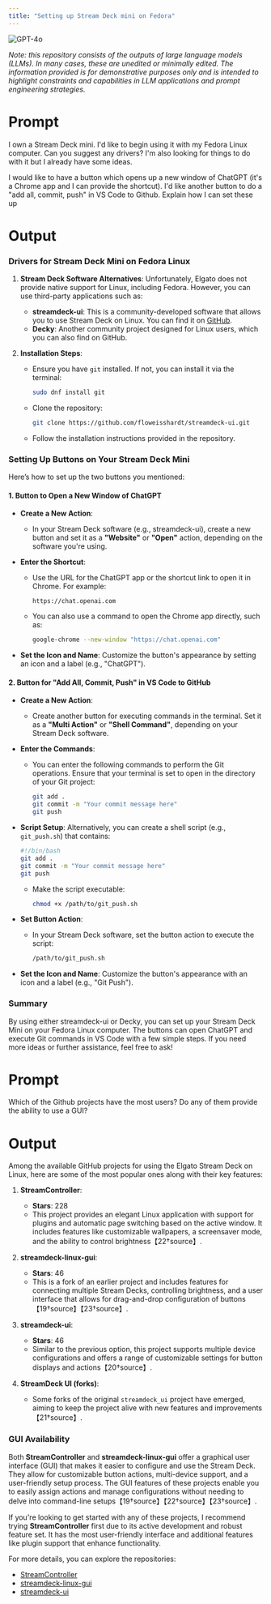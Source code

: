 ```yaml
---
title: "Setting up Stream Deck mini on Fedora"
---
```

![GPT-4o](https://img.shields.io/badge/GPT--4o-3333FF?style=for-the-badge&logo=openai&logoColor=white)



*Note: this repository consists of the outputs of large language models (LLMs). In many cases, these are unedited or minimally edited. The information provided is for demonstrative purposes only and is intended to highlight constraints and capabilities in LLM applications and prompt engineering strategies.*


# Prompt

I own a Stream Deck mini. I'd like to begin using it with my Fedora Linux computer. Can you suggest any drivers? I'm also looking for things to do with it but I already have some ideas.

I would like to have a button which opens up a new window of ChatGPT (it's a Chrome app and I can provide the shortcut). I'd like another button to do a "add all, commit, push" in VS Code to Github. Explain how I can set these up

# Output

### Drivers for Stream Deck Mini on Fedora Linux

1. **Stream Deck Software Alternatives**: Unfortunately, Elgato does not provide native support for Linux, including Fedora. However, you can use third-party applications such as:
   - **streamdeck-ui**: This is a community-developed software that allows you to use Stream Deck on Linux. You can find it on [GitHub](https://github.com/floweisshardt/streamdeck-ui).
   - **Decky**: Another community project designed for Linux users, which you can also find on GitHub.

2. **Installation Steps**:
   - Ensure you have `git` installed. If not, you can install it via the terminal:
     ```bash
     sudo dnf install git
     ```
   - Clone the repository:
     ```bash
     git clone https://github.com/floweisshardt/streamdeck-ui.git
     ```
   - Follow the installation instructions provided in the repository.

### Setting Up Buttons on Your Stream Deck Mini

Here’s how to set up the two buttons you mentioned:

#### 1. Button to Open a New Window of ChatGPT

- **Create a New Action**:
  - In your Stream Deck software (e.g., streamdeck-ui), create a new button and set it as a **"Website"** or **"Open"** action, depending on the software you're using.

- **Enter the Shortcut**:
  - Use the URL for the ChatGPT app or the shortcut link to open it in Chrome. For example:
    ```
    https://chat.openai.com
    ```
  - You can also use a command to open the Chrome app directly, such as:
    ```bash
    google-chrome --new-window "https://chat.openai.com"
    ```

- **Set the Icon and Name**: Customize the button's appearance by setting an icon and a label (e.g., "ChatGPT").

#### 2. Button for "Add All, Commit, Push" in VS Code to GitHub

- **Create a New Action**:
  - Create another button for executing commands in the terminal. Set it as a **"Multi Action"** or **"Shell Command"**, depending on your Stream Deck software.

- **Enter the Commands**:
  - You can enter the following commands to perform the Git operations. Ensure that your terminal is set to open in the directory of your Git project:
    ```bash
    git add .
    git commit -m "Your commit message here"
    git push
    ```

- **Script Setup**: Alternatively, you can create a shell script (e.g., `git_push.sh`) that contains:
    ```bash
    #!/bin/bash
    git add .
    git commit -m "Your commit message here"
    git push
    ```
  - Make the script executable:
    ```bash
    chmod +x /path/to/git_push.sh
    ```

- **Set Button Action**:
  - In your Stream Deck software, set the button action to execute the script:
    ```bash
    /path/to/git_push.sh
    ```

- **Set the Icon and Name**: Customize the button's appearance with an icon and a label (e.g., "Git Push").

### Summary
By using either streamdeck-ui or Decky, you can set up your Stream Deck Mini on your Fedora Linux computer. The buttons can open ChatGPT and execute Git commands in VS Code with a few simple steps. If you need more ideas or further assistance, feel free to ask!

# Prompt

Which of the Github projects have the most users? Do any of them provide the ability to use a GUI?

# Output

Among the available GitHub projects for using the Elgato Stream Deck on Linux, here are some of the most popular ones along with their key features:

1. **StreamController**:
   - **Stars**: 228
   - This project provides an elegant Linux application with support for plugins and automatic page switching based on the active window. It includes features like customizable wallpapers, a screensaver mode, and the ability to control brightness【22†source】. 

2. **streamdeck-linux-gui**:
   - **Stars**: 46
   - This is a fork of an earlier project and includes features for connecting multiple Stream Decks, controlling brightness, and a user interface that allows for drag-and-drop configuration of buttons【19†source】【23†source】. 

3. **streamdeck-ui**:
   - **Stars**: 46
   - Similar to the previous option, this project supports multiple device configurations and offers a range of customizable settings for button displays and actions【20†source】.

4. **StreamDeck UI (forks)**:
   - Some forks of the original `streamdeck_ui` project have emerged, aiming to keep the project alive with new features and improvements【21†source】.

### GUI Availability
Both **StreamController** and **streamdeck-linux-gui** offer a graphical user interface (GUI) that makes it easier to configure and use the Stream Deck. They allow for customizable button actions, multi-device support, and a user-friendly setup process. The GUI features of these projects enable you to easily assign actions and manage configurations without needing to delve into command-line setups【19†source】【22†source】【23†source】.

If you're looking to get started with any of these projects, I recommend trying **StreamController** first due to its active development and robust feature set. It has the most user-friendly interface and additional features like plugin support that enhance functionality.

For more details, you can explore the repositories:
- [StreamController](https://github.com/StreamController/StreamController)
- [streamdeck-linux-gui](https://github.com/streamdeck-linux-gui/streamdeck-linux-gui)
- [streamdeck-ui](https://github.com/timothycrosley/streamdeck-ui)